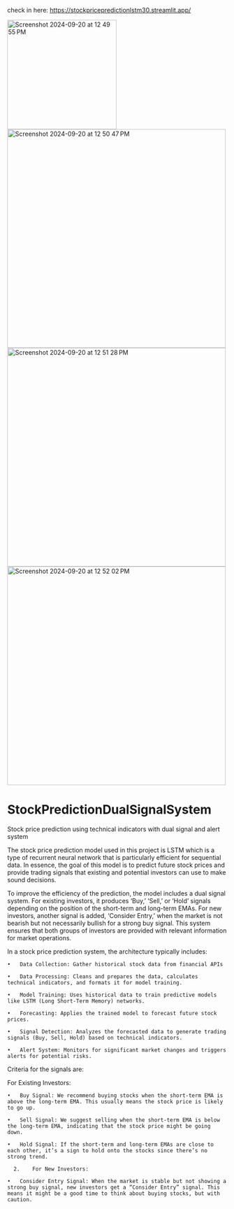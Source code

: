 check in here:  https://stockpricepredictionlstm30.streamlit.app/

<img width="250" alt="Screenshot 2024-09-20 at 12 49 55 PM" src="https://github.com/user-attachments/assets/0e5008d6-9e04-4137-a11f-a3a84236729d">
<img width="500" alt="Screenshot 2024-09-20 at 12 50 47 PM" src="https://github.com/user-attachments/assets/cef48cbd-b0ec-4bbc-ba82-4669c9bdeb20">
<img width="500" alt="Screenshot 2024-09-20 at 12 51 28 PM" src="https://github.com/user-attachments/assets/58d57dc8-bacb-4173-8f8a-b38c27452c11">
<img width="500" alt="Screenshot 2024-09-20 at 12 52 02 PM" src="https://github.com/user-attachments/assets/a71b8622-4d5d-4b36-9869-594bc0e51a0e">


# StockPredictionDualSignalSystem
Stock price prediction using technical indicators with dual signal and alert system

The stock price prediction model used in this project is LSTM which is a type of recurrent neural network that is particularly efficient for sequential data. In essence, the goal of this model is to predict future stock prices and provide trading signals that existing and potential investors can use to make sound decisions.

To improve the efficiency of the prediction, the model includes a dual signal system. For existing investors, it produces ‘Buy,’ ‘Sell,’ or ‘Hold’ signals depending on the position of the short-term and long-term EMAs. For new investors, another signal is added, ‘Consider Entry,’ when the market is not bearish but not necessarily bullish for a strong buy signal. This system ensures that both groups of investors are provided with relevant information for market operations.

In a stock price prediction system, the architecture typically includes:

	•	Data Collection: Gather historical stock data from financial APIs
 
	•	Data Processing: Cleans and prepares the data, calculates technical indicators, and formats it for model training.
 
	•	Model Training: Uses historical data to train predictive models like LSTM (Long Short-Term Memory) networks.
 
	•	Forecasting: Applies the trained model to forecast future stock prices.
 
	•	Signal Detection: Analyzes the forecasted data to generate trading signals (Buy, Sell, Hold) based on technical indicators.

	•	Alert System: Monitors for significant market changes and triggers alerts for potential risks.

Criteria for the signals are:

For Existing Investors:

	•	Buy Signal: We recommend buying stocks when the short-term EMA is above the long-term EMA. This usually means the stock price is likely to go up.
 
	•	Sell Signal: We suggest selling when the short-term EMA is below the long-term EMA, indicating that the stock price might be going down.
 
	•	Hold Signal: If the short-term and long-term EMAs are close to each other, it’s a sign to hold onto the stocks since there’s no strong trend.
 
      2.	For New Investors:
      
	•	Consider Entry Signal: When the market is stable but not showing a strong buy signal, new investors get a “Consider Entry” signal. This means it might be a good time to think about buying stocks, but with caution.

